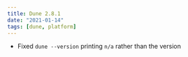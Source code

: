 ```yaml
---
title: Dune 2.8.1
date: "2021-01-14"
tags: [dune, platform]
---
```


- Fixed `dune --version` printing `n/a` rather than the version